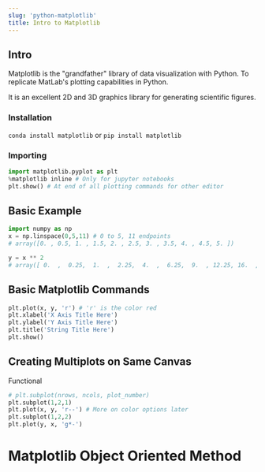 ```yaml
---
slug: 'python-matplotlib'
title: Intro to Matplotlib
---
```


## Intro

Matplotlib is the "grandfather" library of data visualization with Python. To replicate MatLab's plotting capabilities in Python.

It is an excellent 2D and 3D graphics library for generating scientific figures.

### Installation

`conda install matplotlib` or `pip install matplotlib`

### Importing

```py
import matplotlib.pyplot as plt
%matplotlib inline # Only for jupyter notebooks
plt.show() # At end of all plotting commands for other editor
```

## Basic Example

```py
import numpy as np
x = np.linspace(0,5,11) # 0 to 5, 11 endpoints
# array([0. , 0.5, 1. , 1.5, 2. , 2.5, 3. , 3.5, 4. , 4.5, 5. ])

y = x ** 2
# array([ 0.  ,  0.25,  1.  ,  2.25,  4.  ,  6.25,  9.  , 12.25, 16.  ,20.25, 25.  ])
```

## Basic Matplotlib Commands

```py
plt.plot(x, y, 'r') # 'r' is the color red
plt.xlabel('X Axis Title Here')
plt.ylabel('Y Axis Title Here')
plt.title('String Title Here')
plt.show()
```

## Creating Multiplots on Same Canvas

Functional

```py
# plt.subplot(nrows, ncols, plot_number)
plt.subplot(1,2,1)
plt.plot(x, y, 'r--') # More on color options later
plt.subplot(1,2,2)
plt.plot(y, x, 'g*-')
```

# Matplotlib Object Oriented Method
